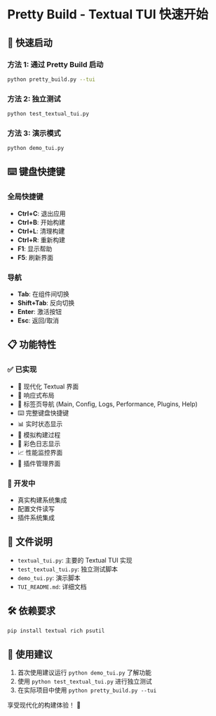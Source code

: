 # Pretty Build - Textual TUI 快速开始

## 🚀 快速启动

### 方法 1: 通过 Pretty Build 启动
```bash
python pretty_build.py --tui
```

### 方法 2: 独立测试
```bash
python test_textual_tui.py
```

### 方法 3: 演示模式
```bash
python demo_tui.py
```

## ⌨️ 键盘快捷键

### 全局快捷键
- **Ctrl+C**: 退出应用
- **Ctrl+B**: 开始构建
- **Ctrl+L**: 清理构建
- **Ctrl+R**: 重新构建
- **F1**: 显示帮助
- **F5**: 刷新界面

### 导航
- **Tab**: 在组件间切换
- **Shift+Tab**: 反向切换
- **Enter**: 激活按钮
- **Esc**: 返回/取消

## 📋 功能特性

### ✅ 已实现
- 🎨 现代化 Textual 界面
- 📱 响应式布局
- 🎯 标签页导航 (Main, Config, Logs, Performance, Plugins, Help)
- ⌨️ 完整键盘快捷键
- 📊 实时状态显示
- 🔨 模拟构建过程
- 📜 彩色日志显示
- 📈 性能监控界面
- 🔌 插件管理界面

### 🚧 开发中
- 真实构建系统集成
- 配置文件读写
- 插件系统集成

## 📁 文件说明

- `textual_tui.py`: 主要的 Textual TUI 实现
- `test_textual_tui.py`: 独立测试脚本
- `demo_tui.py`: 演示脚本
- `TUI_README.md`: 详细文档

## 🛠️ 依赖要求

```bash
pip install textual rich psutil
```

## 🎯 使用建议

1. 首次使用建议运行 `python demo_tui.py` 了解功能
2. 使用 `python test_textual_tui.py` 进行独立测试
3. 在实际项目中使用 `python pretty_build.py --tui`

享受现代化的构建体验！ 🎉